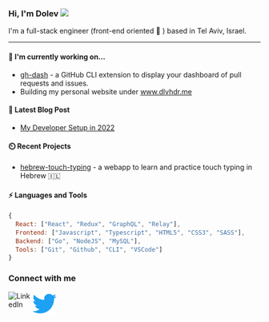 ### Hi, I'm Dolev <img width="36px" src="https://user-images.githubusercontent.com/1303154/88677602-1635ba80-d120-11ea-84d8-d263ba5fc3c0.gif" />

I'm a full-stack engineer (front-end oriented :rainbow: ) based in Tel Aviv, Israel.

---
#### :telescope: I'm currently working on...

* [gh-dash](https://www.github.com/dlvhdr/gh-dash) - a GitHub CLI extension to display your dashboard of pull requests and issues.
* Building my personal website under www.dlvhdr.me

#### :scroll: Latest Blog Post

* [My Developer Setup in 2022](https://dlvhdr.me/posts/dev-setup)

#### :timer_clock: Recent Projects

* [hebrew-touch-typing](https://www.github.com/dlvhdr/hebrew-touch-typing) - a webapp to learn and practice touch typing in Hebrew :israel:

#### :zap: Languages and Tools

```javascript
{
  React: ["React", "Redux", "GraphQL", "Relay"],
  Frontend: ["Javascript", "Typescript", "HTML5", "CSS3", "SASS"],
  Backend: ["Go", "NodeJS", "MySQL"],
  Tools: ["Git", "Github", "CLI", "VSCode"]
}
```

### Connect with me

[<img align="left" alt="LinkedIn" width="48px" src="https://camo.githubusercontent.com/c8a9c5b414cd812ad6a97a46c29af67239ddaeae08c41724ff7d945fb4c047e5/68747470733a2f2f6564656e742e6769746875622e696f2f537570657254696e7949636f6e732f696d616765732f7376672f6c696e6b6564696e2e737667" />][linkedin]

[<img align="left" alt="Twitter" width="48px" src="icons/twitter.svg" />][twitter]


[linkedin]: https://www.linkedin.com/in/dolev-hadar/
[twitter]: https://twitter.com/elys1um
